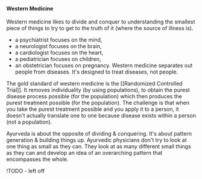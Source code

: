 #### Western Medicine
Western medicine likes to divide and conquer to understanding the smallest piece of things to try to get to the truth of it (where the source of illness is).
- a psychiatrist focuses on the mind,
- a neurologist focuses on the brain, 
- a cardiologist focuses on the heart,
- a pediatrician focuses on children,
- an obstetrician focuses on pregnancy.
Western medicine separates out people from diseases. It's designed to treat diseases, not people.

The gold standard of western medicine is the [[Randomized Controlled Trial]]. It removes individuality (by using populations), to obtain the purest disease process possible (for the population) which then produces the purest treatment possible (for the population). The challenge is that when you take the purest treatment possible and you apply it to a person, it doesn't actually translate one to one because disease exists within a person (not a population).

Ayurveda is about the opposite of dividing & conquering. It's about pattern generation & building things up. Ayurvedic physicians don't try to look at one thing as small as they can. They look at as many different small things as they can and develop an idea of an overarching pattern that encompasses the whole.

!TODO - left off